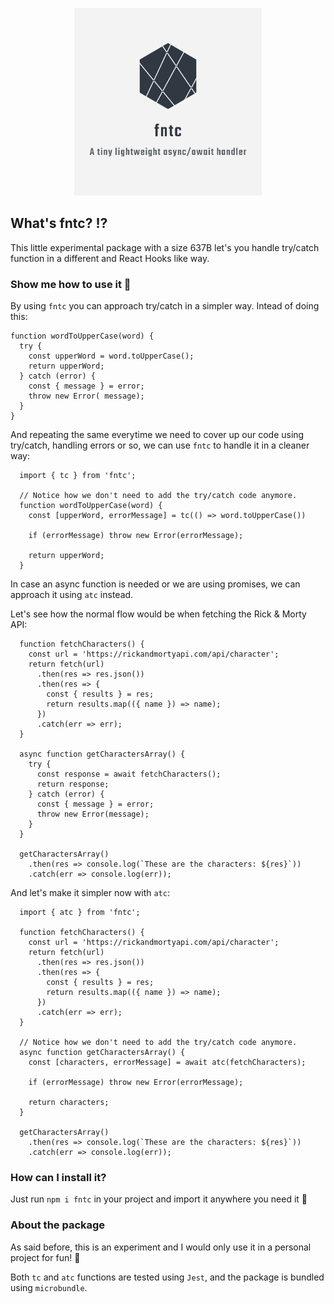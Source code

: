 <p align="center">
  <img src="assets/logo.png" alt="FNTC logo" width="300px" />
</p>

## What's fntc? ⁉️

This little experimental package with a size 637B let's you handle try/catch function in a different and React Hooks like way.

### Show me how to use it 💪

By using `fntc` you can approach try/catch in a simpler way.
Intead of doing this:

```
function wordToUpperCase(word) {
  try {
    const upperWord = word.toUpperCase();
    return upperWord;
  } catch (error) {
    const { message } = error;
    throw new Error( message);
  }
}
```

And repeating the same everytime we need to cover up our code using try/catch, handling errors or so, we can use `fntc` to handle it in a cleaner way:

```
  import { tc } from 'fntc';

  // Notice how we don't need to add the try/catch code anymore.
  function wordToUpperCase(word) {
    const [upperWord, errorMessage] = tc(() => word.toUpperCase())

    if (errorMessage) throw new Error(errorMessage);

    return upperWord;
  }
```

In case an async function is needed or we are using promises, we can approach it using `atc` instead.

Let's see how the normal flow would be when fetching the Rick & Morty API:

```
  function fetchCharacters() {
    const url = 'https://rickandmortyapi.com/api/character';
    return fetch(url)
      .then(res => res.json())
      .then(res => {
        const { results } = res;
        return results.map(({ name }) => name);
      })
      .catch(err => err);
  }

  async function getCharactersArray() {
    try {
      const response = await fetchCharacters();
      return response;
    } catch (error) {
      const { message } = error;
      throw new Error(message);
    }
  }

  getCharactersArray()
    .then(res => console.log(`These are the characters: ${res}`))
    .catch(err => console.log(err));
```

And let's make it simpler now with `atc`:

```
  import { atc } from 'fntc';

  function fetchCharacters() {
    const url = 'https://rickandmortyapi.com/api/character';
    return fetch(url)
      .then(res => res.json())
      .then(res => {
        const { results } = res;
        return results.map(({ name }) => name);
      })
      .catch(err => err);
  }

  // Notice how we don't need to add the try/catch code anymore.
  async function getCharactersArray() {
    const [characters, errorMessage] = await atc(fetchCharacters);

    if (errorMessage) throw new Error(errorMessage);

    return characters;
  }

  getCharactersArray()
    .then(res => console.log(`These are the characters: ${res}`))
    .catch(err => console.log(err));
```

### How can I install it?

Just run `npm i fntc` in your project and import it anywhere you need it 🚀

### About the package

As said before, this is an experiment and I would only use it in a personal project for fun! 🎉

Both `tc` and `atc` functions are tested using `Jest`, and the package is bundled using `microbundle`.
